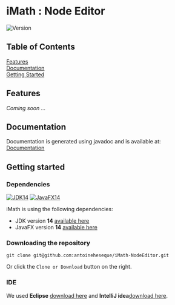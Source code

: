 # iMath : Node Editor
![Version](https://img.shields.io/badge/Version-v1.0.1-green)

## Table of Contents  
[Features](#features)  
[Documentation](#documentation)  
[Getting Started](#gettingStarted)

<a name="features"/>

## Features

*Coming soon ...*

<a name="documentation"/>

## Documentation
Documentation is generated using javadoc and is available at: [Documentation](https://imath.antoineh.tech)

<a name="gettingStarted"/>

## Getting started
### Dependencies
[![JDK14](https://img.shields.io/badge/JDK-14-green)](https://jdk.java.net/14/) [![JavaFX14](https://img.shields.io/badge/JavaFX-14-green)](https://gluonhq.com/products/javafx/)

iMath is using the following dependencies:
- JDK version **14** [available here](https://jdk.java.net/14/)
- JavaFX version **14** [available here](https://gluonhq.com/products/javafx/)

### Downloading the repository
`git clone git@github.com:antoineheseque/iMath-NodeEditor.git`

Or click the `Clone or Download` button on the right.

### IDE
We used **Eclipse** [download here](https://www.eclipse.org/downloads/) and **IntelliJ idea**[download here](https://www.jetbrains.com/fr-fr/idea/download/#section=windows).
